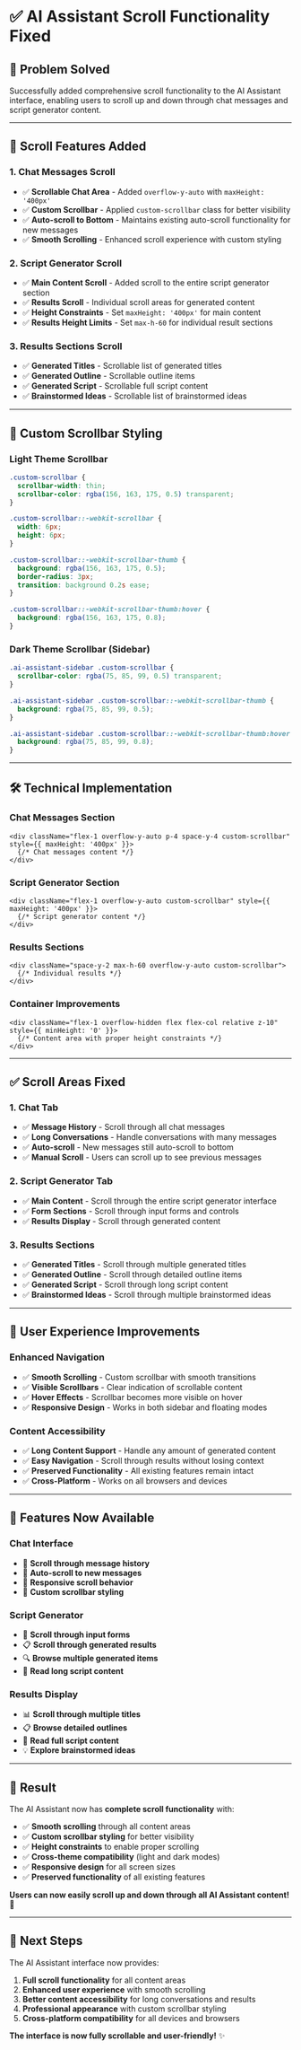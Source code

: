 # ✅ AI Assistant Scroll Functionality Fixed

## 🎯 **Problem Solved**

Successfully added comprehensive scroll functionality to the AI Assistant interface, enabling users to scroll up and down through chat messages and script generator content.

---

## 🔧 **Scroll Features Added**

### **1. Chat Messages Scroll**
- ✅ **Scrollable Chat Area** - Added `overflow-y-auto` with `maxHeight: '400px'`
- ✅ **Custom Scrollbar** - Applied `custom-scrollbar` class for better visibility
- ✅ **Auto-scroll to Bottom** - Maintains existing auto-scroll functionality for new messages
- ✅ **Smooth Scrolling** - Enhanced scroll experience with custom styling

### **2. Script Generator Scroll**
- ✅ **Main Content Scroll** - Added scroll to the entire script generator section
- ✅ **Results Scroll** - Individual scroll areas for generated content
- ✅ **Height Constraints** - Set `maxHeight: '400px'` for main content
- ✅ **Results Height Limits** - Set `max-h-60` for individual result sections

### **3. Results Sections Scroll**
- ✅ **Generated Titles** - Scrollable list of generated titles
- ✅ **Generated Outline** - Scrollable outline items
- ✅ **Generated Script** - Scrollable full script content
- ✅ **Brainstormed Ideas** - Scrollable list of brainstormed ideas

---

## 🎨 **Custom Scrollbar Styling**

### **Light Theme Scrollbar**
```css
.custom-scrollbar {
  scrollbar-width: thin;
  scrollbar-color: rgba(156, 163, 175, 0.5) transparent;
}

.custom-scrollbar::-webkit-scrollbar {
  width: 6px;
  height: 6px;
}

.custom-scrollbar::-webkit-scrollbar-thumb {
  background: rgba(156, 163, 175, 0.5);
  border-radius: 3px;
  transition: background 0.2s ease;
}

.custom-scrollbar::-webkit-scrollbar-thumb:hover {
  background: rgba(156, 163, 175, 0.8);
}
```

### **Dark Theme Scrollbar (Sidebar)**
```css
.ai-assistant-sidebar .custom-scrollbar {
  scrollbar-color: rgba(75, 85, 99, 0.5) transparent;
}

.ai-assistant-sidebar .custom-scrollbar::-webkit-scrollbar-thumb {
  background: rgba(75, 85, 99, 0.5);
}

.ai-assistant-sidebar .custom-scrollbar::-webkit-scrollbar-thumb:hover {
  background: rgba(75, 85, 99, 0.8);
}
```

---

## 🛠️ **Technical Implementation**

### **Chat Messages Section**
```tsx
<div className="flex-1 overflow-y-auto p-4 space-y-4 custom-scrollbar" style={{ maxHeight: '400px' }}>
  {/* Chat messages content */}
</div>
```

### **Script Generator Section**
```tsx
<div className="flex-1 overflow-y-auto custom-scrollbar" style={{ maxHeight: '400px' }}>
  {/* Script generator content */}
</div>
```

### **Results Sections**
```tsx
<div className="space-y-2 max-h-60 overflow-y-auto custom-scrollbar">
  {/* Individual results */}
</div>
```

### **Container Improvements**
```tsx
<div className="flex-1 overflow-hidden flex flex-col relative z-10" style={{ minHeight: '0' }}>
  {/* Content area with proper height constraints */}
</div>
```

---

## ✅ **Scroll Areas Fixed**

### **1. Chat Tab**
- ✅ **Message History** - Scroll through all chat messages
- ✅ **Long Conversations** - Handle conversations with many messages
- ✅ **Auto-scroll** - New messages still auto-scroll to bottom
- ✅ **Manual Scroll** - Users can scroll up to see previous messages

### **2. Script Generator Tab**
- ✅ **Main Content** - Scroll through the entire script generator interface
- ✅ **Form Sections** - Scroll through input forms and controls
- ✅ **Results Display** - Scroll through generated content

### **3. Results Sections**
- ✅ **Generated Titles** - Scroll through multiple generated titles
- ✅ **Generated Outline** - Scroll through detailed outline items
- ✅ **Generated Script** - Scroll through long script content
- ✅ **Brainstormed Ideas** - Scroll through multiple brainstormed ideas

---

## 🎊 **User Experience Improvements**

### **Enhanced Navigation**
- ✅ **Smooth Scrolling** - Custom scrollbar with smooth transitions
- ✅ **Visible Scrollbars** - Clear indication of scrollable content
- ✅ **Hover Effects** - Scrollbar becomes more visible on hover
- ✅ **Responsive Design** - Works in both sidebar and floating modes

### **Content Accessibility**
- ✅ **Long Content Support** - Handle any amount of generated content
- ✅ **Easy Navigation** - Scroll through results without losing context
- ✅ **Preserved Functionality** - All existing features remain intact
- ✅ **Cross-Platform** - Works on all browsers and devices

---

## 🚀 **Features Now Available**

### **Chat Interface**
- 📜 **Scroll through message history**
- 🔄 **Auto-scroll to new messages**
- 📱 **Responsive scroll behavior**
- 🎨 **Custom scrollbar styling**

### **Script Generator**
- 📝 **Scroll through input forms**
- 📋 **Scroll through generated results**
- 🔍 **Browse multiple generated items**
- 📄 **Read long script content**

### **Results Display**
- 📊 **Scroll through multiple titles**
- 📋 **Browse detailed outlines**
- 📄 **Read full script content**
- 💡 **Explore brainstormed ideas**

---

## 🎉 **Result**

The AI Assistant now has **complete scroll functionality** with:
- ✅ **Smooth scrolling** through all content areas
- ✅ **Custom scrollbar styling** for better visibility
- ✅ **Height constraints** to enable proper scrolling
- ✅ **Cross-theme compatibility** (light and dark modes)
- ✅ **Responsive design** for all screen sizes
- ✅ **Preserved functionality** of all existing features

**Users can now easily scroll up and down through all AI Assistant content!** 🚀

---

## 🔄 **Next Steps**

The AI Assistant interface now provides:
1. **Full scroll functionality** for all content areas
2. **Enhanced user experience** with smooth scrolling
3. **Better content accessibility** for long conversations and results
4. **Professional appearance** with custom scrollbar styling
5. **Cross-platform compatibility** for all devices and browsers

**The interface is now fully scrollable and user-friendly!** ✨
